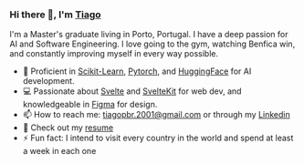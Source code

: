 ### Hi there 👋, I'm [Tiago](https://www.tiagopbrodrigues.com/)

I'm a Master's graduate living in Porto, Portugal. I have a deep passion for AI and Software Engineering. I love going to the gym, watching Benfica win, and constantly improving myself in every way possible.

- 🧠 Proficient in [Scikit-Learn](https://scikit-learn.org/stable/index.html#), [Pytorch](https://pytorch.org/), and [HuggingFace](https://huggingface.co/) for AI development.
- 💻 Passionate about [Svelte](https://svelte.dev/) and [SvelteKit](https://kit.svelte.dev/) for web dev, and knowledgeable in [Figma](https://www.figma.com/) for design.
- 📫 How to reach me: tiagopbr.2001@gmail.com or through my [Linkedin](https://www.linkedin.com/in/tiago-rodrigues-221ba7204/)
- 📔 Check out my [resume](https://www.tiagopbrodrigues.com/resume.pdf)
- ⚡ Fun fact: I intend to visit every country in the world and spend at least a week in each one
